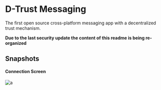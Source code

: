 # D-Trust Messaging
The first open source cross-platform messaging app with a decentralized trust mechanism.

**Due to the last security update the content of this readme is being re-organized**

## Snapshots
#### Connection Screen
![a](http://www.faridarbai.com/d_trust_images/1_loading_screen.png=360x720)
